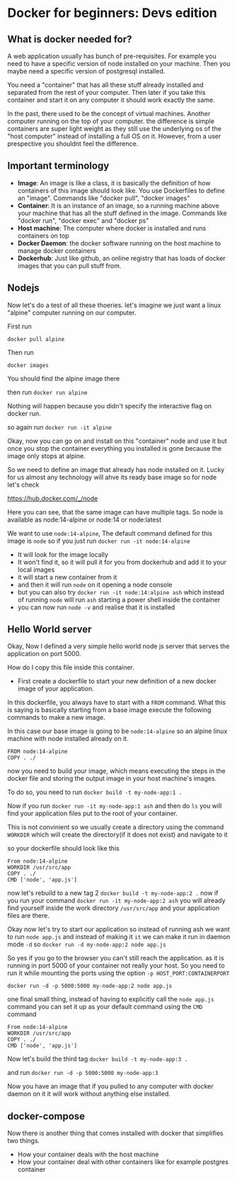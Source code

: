 # Docker for beginners: Devs edition

## What is docker needed for?
A web application usually has bunch of pre-requisites. For example you need to have a specific version of node installed on your machine. Then you maybe need  a specific version of postgresql installed.

You need a "container" that has all these stuff already installed and separated from the rest of your computer. Then later if you take this container and start it on any computer it should work exactly the same.

In the past, there used to be the concept of virtual machines. Another computer running on the top of your computer. the difference is simple containers are super light weight as they still use the underlying os of the "host computer" instead of installing a full OS on it. However, from a user prespective you shouldnt feel the difference.

## Important terminology

* **Image**: An image is like a class, it is basically the definition of how containers of this image should look like. You use Dockerfiles to define an "image". Commands like "docker pull", "docker images"
* **Container**: It is an instance of an image, so a running machine above your machine that has all the stuff defined in the image. Commands like "docker run", "docker exec" and "docker ps"
* **Host machine**: The computer where docker is installed and runs containers on top
* **Docker Daemon**: the docker software running on the host machine to manage docker containers
* **Dockerhub**: Just like github, an online registry that has loads of docker images that you can pull stuff from.

## Nodejs

Now let's do a test of all these thoeries. let's imagine we just want a linux "alpine" computer running on our computer.

First run

`docker pull alpine`

Then run

`docker images`

You should find the alpine image there

then run 
`docker run alpine`

Nothing will happen because you didn't specify the interactive flag on docker run.

so again run
`docker run -it alpine`

Okay, now you can go on and install on this "container" node and use it but once you stop the container everything you installed is gone because the image only stops at alpine.

So we need to define an image that already has node installed on it. Lucky for us almost any technology will ahve its ready base image so for node let's check

https://hub.docker.com/_/node

Here you can see, that the same image can have multiple tags. So node is available as node:14-alpine or node:14 or node:latest

We want to use `node:14-alpine`, The default command defined for this image is `node` so if you just run `docker run -it node:14-alpine` 
* It will look for the image locally
* It won't find it, so it will pull it for you from dockerhub and add it to your local images
* it will start a new container from it
* and then it will run `node` on it opening a node console
* but you can also try `docker run -it node:14:alpine ash` which instead of running `node` will run `ash` starting a power shell inside the container
* you can now run `node -v` and realise that it is installed

## Hello World server

Okay, Now I defined a very simple hello world node js server that serves the application on port 5000.

How do I copy this file inside this container.

* First create a dockerfile to start your new definition of a new docker image of your application.

In this dockerfile, you always have to start with a `FROM` command. What this is saying is basically starting from a base image execute the following commands to make a new image.

In this case our base image is going to be `node:14-alpine` so an alpine linux machine with node installed already on it.

```
FROM node:14-alpine
COPY . ./
```

now you need to build your image, which means executing the steps in the docker file and storing the output image in your host machine's images.

To do so, you need to run
`docker build -t my-node-app:1 .`

Now if you run `docker run -it my-node-app:1 ash` and then do `ls` you will find your application files put to the root of your container.

This is not convinient so we usually create a directory using the command `WORKDIR` which will create the directory(if it does not exist) and navigate to it

so your dockerfile should look like this

```
From node:14-alpine
WORKDIR /usr/src/app
COPY . ./
CMD ['node', 'app.js']
```

now let's rebuild to a new tag 2 `docker build -t my-node-app:2 .` now if you run your command 
`docker run -it my-node-app:2 ash` you will already find yourself inside the work directory `/usr/src/app` and your application files are there.

Okay now let's try to start our application so instead of running ash we want to run `node app.js`
and instead of making it `it` we can make it run in daemon mode `-d`
so `docker run -d my-node-app:2 node app.js`

So yes if you go to the browser you can't still reach the application. as it is running in port 5000 of your container not really your host. So you need to run it while mounting the ports using the option `-p HOST_PORT:CONTAINERPORT`

`docker run -d -p 5000:5000 my-node-app:2 node app.js`

one final small thing, instead of having to explicitly call the `node app.js` command you can set it up as your default command using the `CMD` command

```
From node:14-alpine
WORKDIR /usr/src/app
COPY . ./
CMD ['node', 'app.js']
```

Now let's build the third tag
`docker build -t my-node-app:3 .`

and run `docker run -d -p 5000:5000 my-node-app:3`


Now you have an image that if you pulled to any computer with docker daemon on it it will work without anything else installed.


## docker-compose

Now there is another thing that comes installed with docker that simplifies two things.

* How your container deals with the host machine
* How your container deal with other containers like for example postgres container
